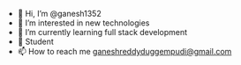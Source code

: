 - 👋 Hi, I’m @ganesh1352
- 👀 I’m interested in new technologies
- 🌱 I’m currently learning full stack development
- 💞️ Student
- 📫 How to reach me ganeshreddyduggempudi@gmail.com

<!---
ganesh1352/ganesh1352 is a ✨ special ✨ repository because its `README.md` (this file) appears on your GitHub profile.
You can click the Preview link to take a look at your changes.
--->
